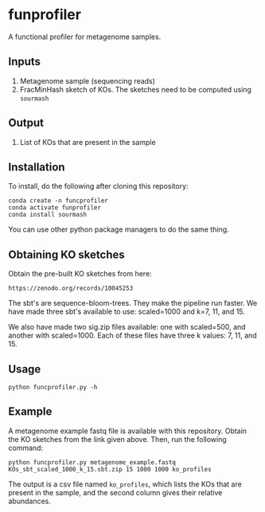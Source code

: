 # funprofiler
A functional profiler for metagenome samples.

## Inputs
1. Metagenome sample (sequencing reads)
1. FracMinHash sketch of KOs. The sketches need to be computed using `sourmash`

## Output
1. List of KOs that are present in the sample

## Installation
To install, do the following after cloning this repository:
```
conda create -n funcprofiler
conda activate funprofiler
conda install sourmash
```
You can use other python package managers to do the same thing.

## Obtaining KO sketches
Obtain the pre-built KO sketches from here:
```
https://zenodo.org/records/10045253
```
The sbt's are sequence-bloom-trees. They make the pipeline run faster. We have
made three sbt's available to use: scaled=1000 and k=7, 11, and 15.

We also have made two sig.zip files available: one with scaled=500, and another
with scaled=1000. Each of these files have three k values: 7, 11, and 15.

## Usage
```
python funcprofiler.py -h
```

## Example
A metagenome example fastq file is available with this repository. Obtain the KO sketches from the link given above. Then, run the following command:
```
python funcprofiler.py metagenome_example.fastq KOs_sbt_scaled_1000_k_15.sbt.zip 15 1000 1000 ko_profiles
```
The output is a csv file named `ko_profiles`, which lists the KOs that are present in the sample, and the second column gives their relative abundances.
